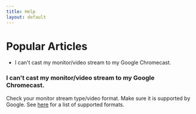 ```yaml
---
title: Help
layout: default
---
```

# Popular Articles

* I can't cast my monitor/video stream to my Google Chromecast.

### I can't cast my monitor/video stream to my Google Chromecast.

Check your monitor stream type/video format. Make sure it is supported by Google. See [here](https://developers.google.com/cast/docs/media) for a list of supported formats.
